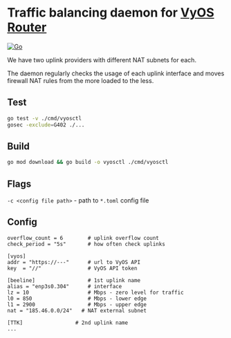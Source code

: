 # Traffic balancing daemon for [VyOS Router](https://vyos.io/vyos-router)
[![Go](https://github.com/sir-go/vyos-balancer/actions/workflows/go.yml/badge.svg)](https://github.com/sir-go/vyos-balancer/actions/workflows/go.yml)

We have two uplink providers with different NAT subnets for each.

The daemon regularly checks the usage of each uplink interface and moves firewall NAT rules
from the more loaded to the less.

## Test
```bash
go test -v ./cmd/vyosctl
gosec -exclude=G402 ./...
```

## Build
```bash
go mod download && go build -o vyosctl ./cmd/vyosctl
```

## Flags
`-c <config file path>` - path to `*.toml` config file

## Config
```
overflow_count = 6        # uplink overflow count
check_period = "5s"       # how often check uplinks

[vyos]
addr = "https://---"      # url to VyOS API
key  = "//"               # VyOS API token

[beeline]                 # 1st uplink name
alias = "enp3s0.304"      # interface
lz = 10                   # Mbps - zero level for traffic
l0 = 850                  # Mbps - lower edge
l1 = 2900                 # Mbps - upper edge
nat = "185.46.0.0/24"   # NAT external subnet

[TTK]                 # 2nd uplink name
...
```
